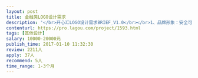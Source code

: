 ```yaml
---                
layout: post       
title: 金融类LOGO设计需求           
description: '</br>开心汇LOGO设计需求BRIEF_V1.0</br></br>1、品牌形象：安全可靠、方便快捷。你手边的汇款管家。</br>2、产品：一款基于微信服务号/小程序的跨境汇款产品。帮助C端用户通过微信服务号/小程序账号，实现自日本、美国、香港、韩国、加拿大等其他境外向境内收款人进行汇款的操作，并满足汇款人实时跟踪汇款状态的需求。</br>3、使用场景：汇款人自境外向境内汇款，通常为赡家款。</br>4、目标用户：海外务工人员，主要人群为总低端务工人员（蓝领阶层），约占84%，少部分为在日企业外派职员、教授等中高端白领人员，约占14%。</br>5、设计需求：</br>一组开心汇形象LOGO：文字LOGO+图形LOGO及相关变形体，包含ICON，各种场景下的变形体。单独文字LOGO 使用、单独图形LOGO使用、文字LOGO+图形LOGO使用。</br>横版、竖版。不同背景颜色下的LOGO。</br>'     
contenturl: https://pro.lagou.com/project/1593.html      
tags: [其他设计]            
salary: 10000-20000元          
publish_time: 2017-01-10 11:32:30         
review: 2211人                   
apply: 37人                   
recommend: 5人                   
time_range: 1-3个月              
---                 
```

